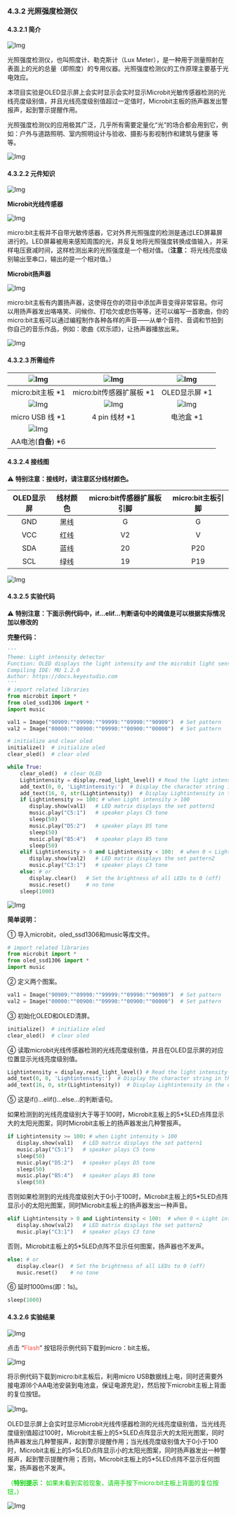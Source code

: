 ### 4.3.2 光照强度检测仪 

#### 4.3.2.1 简介

![Img](./media/top1.png)

光照强度检测仪，也叫照度计、勒克斯计（Lux Meter），是一种用于测量照射在表面上的光的总量（即照度）的专用仪器。光照强度检测仪的工作原理主要基于光电效应。

本项目实验是OLED显示屏上会实时显示会实时显示Microbit光敏传感器检测的光线亮度级别值，并且光线亮度级别值超过一定值时，Microbit主板的扬声器发出警报声，起到警示提醒作用。

光照强度检测仪的应用极其广泛，几乎所有需要定量化“光”的场合都会用到它，例如：户外与道路照明、室内照明设计与验收、摄影与影视制作和建筑与健康 等等。

![Img](./media/bottom1.png)

#### 4.3.2.2 元件知识

![Img](./media/2top.png)

**Microbit光线传感器**

![Img](./media/j101.png)

micro:bit主板并不自带光敏传感器，它对外界光照强度的检测是通过LED屏幕屏进行的。LED屏幕被用来感知周围的光，并反复地将光照强度转换成值输入，并采样电压衰减时间，这样检测出来的光照强度是一个相对值。（**注意：** 将光线亮度级别输出至串口，输出的是一个相对值。）

**Microbit扬声器**

![Img](./media/j901.png)

micro:bit主板有内置扬声器，这使得在你的项目中添加声音变得非常容易。你可以用扬声器发出咯咯笑、问候你、打哈欠或悲伤等等，还可以编写一首歌曲，你的micro:bit主板可以通过编程制作各种各样的声音——从单个音符、音调和节拍到你自己的音乐作品，例如：歌曲《欢乐颂》，让扬声器播放出来。

![Img](./media/2bottom.png)

#### 4.3.2.3 所需组件

| ![Img](./media/microbitV2.png)| ![Img](./media/ExpansionBoard.png)  |![Img](./media/OLED.png) | 
| :--: | :--: | :--: |
| micro:bit主板 *1 | micro:bit传感器扩展板 *1 |OLED显示屏 *1 |
|![Img](./media/usb.png) |![Img](./media/4pin.png)|![Img](./media/batterycase.png)|
| micro USB 线 *1|4 pin 线材 *1 |电池盒 *1|
|![Img](./media/AAbattery.png)| | |
|AA电池(**自备**) *6| | |

#### 4.3.2.4 接线图

⚠️ **特别注意：接线时，请注意区分线材颜色。**

| OLED显示屏 | 线材颜色 | micro:bit传感器扩展板引脚 |micro:bit主板引脚 |
| :--: | :--: | :--: | :--: |
| GND | 黑线 | G | G |
| VCC | 红线 | V2 | V |
| SDA | 蓝线 | 20 | P20 |
| SCL | 绿线 | 19 | P19 |

![Img](./media/couj2.png)

#### 4.3.2.5 实验代码

⚠️ **特别注意：下面示例代码中，if...elif...判断语句中的阈值是可以根据实际情况加以修改的**

**完整代码：**

```Python
'''
Theme: Light intensity detector
Function: OLED displays the light intensity and the microbit light sensor controls the 5*5 dot matrix and speaker
Compiling IDE: MU 1.2.0
Author: https://docs.keyestudio.com
'''
# import related libraries
from microbit import *
from oled_ssd1306 import *
import music

val1 = Image("90909:""09990:""99999:""09990:""90909")  # Set pattern
val2 = Image("00000:""00900:""09990:""00900:""00000")  # Set pattern

# initialize and clear oled
initialize()  # initialize oled
clear_oled()  # clear oled

while True:
    clear_oled()  # clear OLED
    Lightintensity = display.read_light_level() # Read the light intensity detected by the microbit light sensor and assign it to the variable Lightintensity
    add_text(0, 0, 'Lightintensity:')  # Display the character string in the corresponding position of OLED
    add_text(16, 0, str(Lightintensity))  # Display Lightintensity in the corresponding position of OLED
    if Lightintensity >= 100: # when Light intensity > 100
       display.show(val1)   # LED matrix displays the set pattern1
       music.play("C5:1")   # speaker plays C5 tone
       sleep(50)
       music.play("D5:2")   # speaker plays D5 tone
       sleep(50)
       music.play("B5:4")   # speaker plays B5 tone
       sleep(50)
    elif Lightintensity > 0 and Lightintensity < 100:  # when 0 < Light intensity < 100
       display.show(val2)   # LED matrix displays the set pattern2
       music.play("C3:1")   # speaker plays C3 tone
    else: # or
       display.clear()   # Set the brightness of all LEDs to 0 (off)
       music.reset()     # no tone
    sleep(1000)
```

![Img](./media/line1.png)

**简单说明：**

① 导入microbit，oled_ssd1306和music等库文件。

```Python
# import related libraries
from microbit import *
from oled_ssd1306 import *
import music
```

② 定义两个图案。

```Python
val1 = Image("90909:""09990:""99999:""09990:""90909")  # Set pattern
val2 = Image("00000:""00900:""09990:""00900:""00000")  # Set pattern
```

③ 初始化OLED和OLED清屏。

```Python
initialize()  # initialize oled
clear_oled()  # clear oled
```

④ 读取microbit光线传感器检测的光线亮度级别值，并且在OLED显示屏的对应位置显示光线亮度级别值。

```Python
Lightintensity = display.read_light_level() # Read the light intensity detected by the microbit light sensor and assign it to the variable Lightintensity
add_text(0, 0, 'Lightintensity:')  # Display the character string in the corresponding position of OLED
add_text(16, 0, str(Lightintensity))  # Display Lightintensity in the corresponding position of OLED
```

⑤ 这是if()...elif()...else...的判断语句。

如果检测到的光线亮度级别大于等于100时，Microbit主板上的5*5LED点阵显示大的太阳光图案，同时Microbit主板上的扬声器发出几种警报声。

```Python
if Lightintensity >= 100: # when Light intensity > 100
   display.show(val1)   # LED matrix displays the set pattern1
   music.play("C5:1")   # speaker plays C5 tone
   sleep(50)
   music.play("D5:2")   # speaker plays D5 tone
   sleep(50)
   music.play("B5:4")   # speaker plays B5 tone
   sleep(50)
```

否则如果检测到的光线亮度级别大于0小于100时，Microbit主板上的5*5LED点阵显示小的太阳光图案，同时Microbit主板上的扬声器发出一种声音。

```Python
elif Lightintensity > 0 and Lightintensity < 100:  # when 0 < Light intensity < 100
   display.show(val2)   # LED matrix displays the set pattern2
   music.play("C3:1")   # speaker plays C3 tone
```

否则，Microbit主板上的5*5LED点阵不显示任何图案，扬声器也不发声。

```Python
else: # or
   display.clear()  # Set the brightness of all LEDs to 0 (off)
   music.reset()    # no tone
```

⑥ 延时1000ms(即：1s)。

```Python
sleep(1000)
```

#### 4.3.2.6 实验结果

![Img](./media/4top.png)

点击 “<span style="color: rgb(255, 76, 65);">Flash</span>” 按钮将示例代码下载到micro：bit主板。

![Img](./media/A124.png)

将示例代码下载到micro:bit主板后，利用micro USB数据线上电，同时还需要外接电源(6个AA电池安装到电池盒，保证电源充足)，然后按下microbit主板上背面的复位按钮。

![Img](./media/A455.png)。

OLED显示屏上会实时显示Microbit光线传感器检测的光线亮度级别值，当光线亮度级别值超过100时，Microbit主板上的5×5LED点阵显示大的太阳光图案，同时扬声器发出几种警报声，起到警示提醒作用；当光线亮度级别值大于0小于100时，Microbit主板上的5×5LED点阵显示小的太阳光图案，同时扬声器发出一种警报声，起到警示提醒作用；否则，Microbit主板上的5*5LED点阵不显示任何图案，扬声器也不发声。

<span style="color: rgb(0, 209, 0);">（**特别提示：** 如果未看到实验现象，请用手按下micro:bit主板上背面的复位按钮，）</span>

![Img](./media/4bottom.png)

